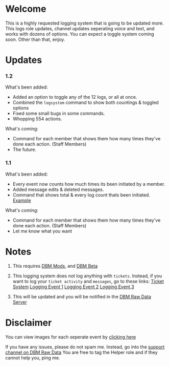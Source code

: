 # Welcome
This is a highly requested logging system that is going to be updated more. This logs role updates, channel updates seperating voice and text, and works with dozens of options.
You can expect a toggle system coming soon. Other than that, enjoy.


# Updates

 ### 1.2
 What's been added:
 - Added an option to toggle any of the 12 logs, or all at once.
 - Combined the `logsystem` command to show both countings & toggled options
 - Fixed some small bugs in some commands.
 - Whopping 554 actions.
 
 What's coming:
 - Command for each member that shows them how many times they've done each action. (Staff Members)
 - The future.

 ### 1.1
 What's been added:
 - Every event now counts how much times its been initiated by a member.
 - Added message edits & deleted messages.
 - Command that shows total & every log count thats been initiated. [Example](http://prntscr.com/kwadrz)
 
 What's coming:
 - Command for each member that shows them how many times they've done each action. (Staff Members)
 - Let me know what you want

# Notes

1. This requires [DBM Mods](https://github.com/Discord-Bot-Maker-Mods/DBM-Mods/tree/master), and [DBM Beta](https://discordapp.com/channels/374961173524643843/375701228111527937/461267260234006531)
2. This logging system does not log anything with `tickets`. Instead, if you want to log your `ticket activity` and `messages`, go to these links:
[Ticket System](https://github.com/DogV2/DBM-Projects)
[Logging Event 1](http://dbm-mods.xyz/raw/paste.php?id=538)
[Logging Event 2](http://dbm-mods.xyz/raw/paste.php?id=539)
[Logging Event 3](http://dbm-mods.xyz/raw/paste.php?id=540)

3. This will be updated and you will be notified in the [DBM Raw Data Server](https://discord.gg/dbhj55P)

# Disclaimer
You can view images for each seperate event by [clicking here](https://imgur.com/a/LAP1lD4)

If you have any issues, please do not spam me. Instead, go into the [support channel on DBM Raw Data](https://discord.gg/dbhj55P)
You are free to tag the Helper role and if they cannot help you, ping me.